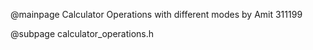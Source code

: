 @mainpage Calculator Operations with different modes by Amit 311199

@subpage calculator_operations.h
